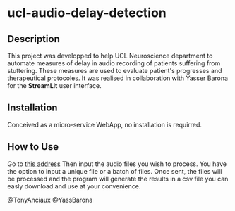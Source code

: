 # ucl-audio-delay-detection


## Description 

This project was developped to help UCL Neuroscience department to automate measures of delay in audio recording of patients suffering from stuttering. 
These measures are used to evaluate patient's progresses and therapeutical protocoles. It was realised in collaboration with Yasser Barona for the **StreamLit** user interface. 

## Installation 

Conceived as a micro-service WebApp, no installation is requirred. 


## How to Use

Go to [this address](https://tonyanciaux-ucl-audio-delay-detection-app-1jt9de.streamlit.app/)
Then input the audio files you wish to process. You have the option to input a unique file or a batch of files. 
Once sent, the files will be processed and the program will generate the results in a csv file you can easly download and use at your convenience. 



@TonyAnciaux
@YassBarona

